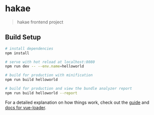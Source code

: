 # hakae

> hakae frontend project

## Build Setup

```bash
# install dependencies
npm install

# serve with hot reload at localhost:8080
npm run dev -- --env.name=helloworld

# build for production with minification
npm run build helloworld

# build for production and view the bundle analyzer report
npm run build helloworld --report
```

For a detailed explanation on how things work, check out the [guide](http://vuejs-templates.github.io/webpack/) and [docs for vue-loader](http://vuejs.github.io/vue-loader).
